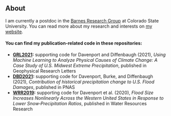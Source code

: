 ## About

I am currently a postdoc in the [Barnes Research Group](https://sites.google.com/view/barnesgroup-csu/home) at
Colorado State University. You can read more about my research and interests on [my website](https://fdavenport.github.io/).

#### You can find my publication-related code in these repositories:

* **[GRL2021](https://github.com/fdavenport/GRL2021):** supporting code for Davenport and Diffenbaugh (2021), *Using Machine Learning to Analyze Physical Causes of Climate Change: A Case Study of U.S. Midwest Extreme Precipitation*, published in Geophysical Research Letters
* **[DBD2021](https://github.com/fdavenport/DBD2021):** supporting code for Davenport, Burke, and Diffenbaugh (2021), *Contribution of historical precipitation change to U.S. Flood Damages*, published in PNAS
* **[WRR2019](https://github.com/fdavenport/WRR2019):** supporting code for Davenport et al. (2020), *Flood Size Increases Nonlinearly Across the Western United States in Response to Lower Snow‐Precipitation Ratios*, published in Water Resources Research 
